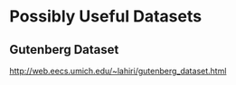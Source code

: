 # Possibly Useful Datasets

## Gutenberg Dataset

<http://web.eecs.umich.edu/~lahiri/gutenberg_dataset.html>

